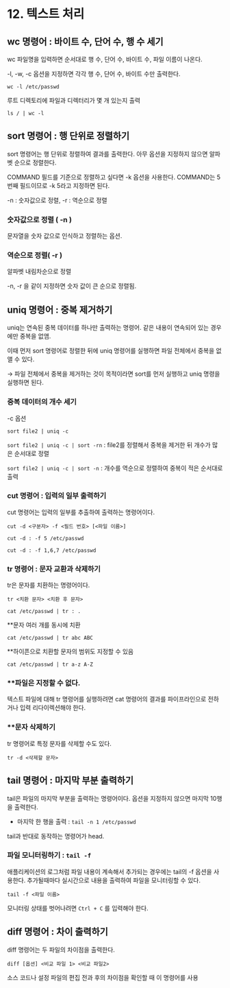# 12. 텍스트 처리

## wc 명령어 : 바이트 수, 단어 수, 행 수 세기

wc 파일명을 입력하면 순서대로 행 수, 단어 수, 바이트 수, 파일 이름이 나온다.

-l, -w, -c 옵션을 지정하면 각각 행 수, 단어 수, 바이트 수만 출력한다. 

`wc -l /etc/passwd`

루트 디렉토리에 파일과 디렉터리가 몇 개 있는지 출력

`ls / | wc -l`

## sort 명령어 : 행 단위로 정렬하기

sort 명령어는 행 단위로 정렬하여 결과를 출력한다. 아무 옵션을 지정하지 않으면 알파벳 순으로 정렬한다.

COMMAND 필드를 기준으로 정렬하고 싶다면 -k 옵션을 사용한다. COMMAND는 5번째 필드이므로 -k 5라고 지정하면 된다.

-n : 숫자값으로 정렬, -r : 역순으로 정렬

### 숫자값으로 정렬 ( -n )

문자열을 숫자 값으로 인식하고 정렬하는 옵션.

### 역순으로 정렬( -r )

알파벳 내림차순으로 정렬

-n, -r 을 같이 지정하면 숫자 값이 큰 순으로 정렬됨.

## uniq 명령어 : 중복 제거하기

uniq는 연속된 중복 데이터를 하나만 출력하는 명령어. 같은 내용이 연속되어 있는 경우에만 중복을 없앰.

이때 먼저 sort 명령어로 정렬한 뒤에 uniq 명령어를 실행하면 파일 전체에서 중복을 없앨 수 있다. 

→ 파일 전체에서 중복을 제거하는 것이 목적이라면 sort를 먼저 실행하고 uniq 명령을 실행하면 된다. 

### 중복 데이터의 개수 세기

-c 옵션

`sort file2 | uniq -c`

`sort file2 | uniq -c | sort -rn` : file2를 정렬해서 중복을 제거한 뒤 개수가 많은 순서대로 정렬

`sort file2 | uniq -c | sort -n` : 개수를 역순으로 정렬하여 중복이 적은 순서대로 출력

### cut 명령어 : 입력의 일부 출력하기

cut 명령어는 입력의 일부를 추출하여 출력하는 명령어이다.

`cut -d <구분자> -f <필드 번호> [<파일 이름>]`

`cut -d : -f 5 /etc/passwd`

`cut -d : -f 1,6,7 /etc/passwd`

### tr 명령어 : 문자 교환과 삭제하기

tr은 문자를 치환하는 명령어이다.

`tr <치환 문자> <치환 후 문자>`

`cat /etc/passwd | tr : .`

**문자 여러 개를 동시에 치환

`cat /etc/passwd | tr abc ABC`

**하이픈으로 치환할 문자의 범위도 지정할 수 있음

`cat /etc/passwd | tr a-z A-Z`

### **파일은 지정할 수 없다.

텍스트 파일에 대해 tr 명령어를 실행하려면 cat 명령어의 결과를 파이프라인으로 전하거나 입력 리다이렉션해야 한다.

### **문자 삭제하기

tr 명령어로 특정 문자를 삭제할 수도 있다.

`tr -d <삭제할 문자>`

## tail 명령어 : 마지막 부분 출력하기

tail은 파일의 마지막 부분을 출력하는 명령어이다. 옵션을 지정하지 않으면 마지막 10행을 출력한다. 

- 마지막 한 행을 출력 : `tail -n 1 /etc/passwd`

tail과 반대로 동작하는 명령어가 head.

### 파일 모니터링하기 : `tail -f`

애플리케이션의 로그처럼 파일 내용이 계속해서 추가되는 경우에는 tail의 -f 옵션을 사용한다. 추가될때마다 실시간으로 내용을 출력하여 파일을 모니터링할 수 있다. 

`tail -f <파일 이름>`

모니터링 상태를 벗어나려면 `Ctrl + C` 를 입력해야 한다.

## diff 명령어 : 차이 출력하기

diff 명령어는 두 파일의 차이점을 출력한다.

`diff [옵션] <비교 파일 1> <비교 파일2>`

소스 코드나 설정 파일의 편집 전과 후의 차이점을 확인할 때 이 명령어를 사용